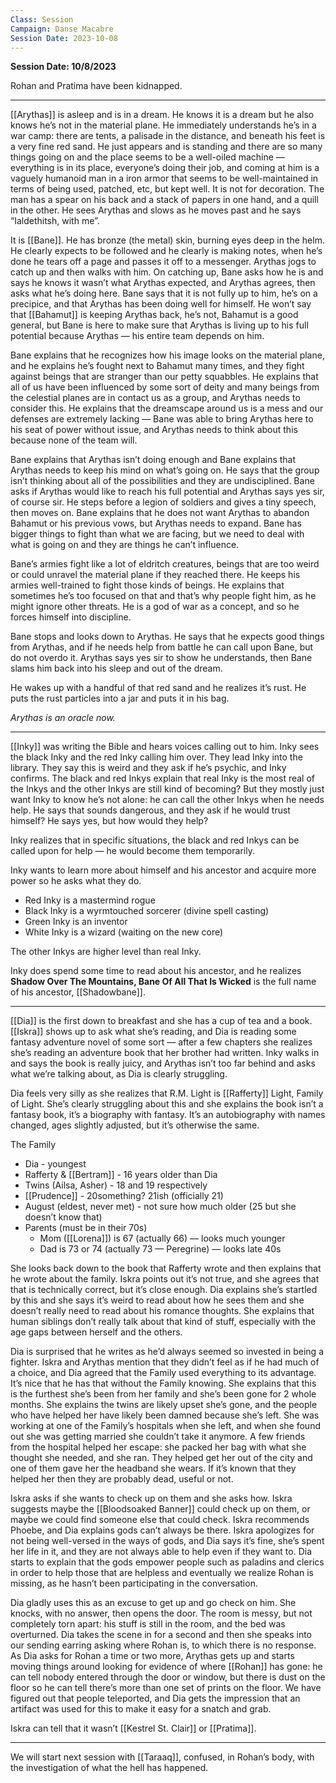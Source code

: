 ```yaml
---
Class: Session
Campaign: Danse Macabre
Session Date: 2023-10-08
---
```

**Session Date: 10/8/2023**

Rohan and Pratima have been kidnapped.

---

[[Arythas]] is asleep and is in a dream. He knows it is a dream but he also knows he’s not in the material plane. He immediately understands he’s in a war camp: there are tents, a palisade in the distance, and beneath his feet is a very fine red sand. He just appears and is standing and there are so many things going on and the place seems to be a well-oiled machine — everything is in its place, everyone’s doing their job, and coming at him is a vaguely humanoid man in a iron armor that seems to be well-maintained in terms of being used, patched, etc, but kept well. It is not for decoration. The man has a spear on his back and a stack of papers in one hand, and a quill in the other. He sees Arythas and slows as he moves past and he says “Ialdethitsh, with me”.

It is [[Bane]]. He has bronze (the metal) skin, burning eyes deep in the helm. He clearly expects to be followed and he clearly is making notes, when he’s done he tears off a page and passes it off to a messenger. Arythas jogs to catch up and then walks with him. On catching up, Bane asks how he is and says he knows it wasn’t what Arythas expected, and Arythas agrees, then asks what he’s doing here. Bane says that it is not fully up to him, he’s on a precipice, and that Arythas has been doing well for himself. He won’t say that [[Bahamut]] is keeping Arythas back, he’s not, Bahamut is a good general, but Bane is here to make sure that Arythas is living up to his full potential because Arythas — his entire team depends on him. 

Bane explains that he recognizes how his image looks on the material plane, and he explains he’s fought next to Bahamut many times, and they fight against beings that are stranger than our petty squabbles. He explains that all of us have been influenced by some sort of deity and many beings from the celestial planes are in contact us as a group, and Arythas needs to consider this. He explains that the dreamscape around us is a mess and our defenses are extremely lacking — Bane was able to bring Arythas here to his seat of power without issue, and Arythas needs to think about this because none of the team will.

Bane explains that Arythas isn’t doing enough and Bane explains that Arythas needs to keep his mind on what’s going on. He says that the group isn’t thinking about all of the possibilities and they are undisciplined. Bane asks if Arythas would like to reach his full potential and Arythas says yes sir, of course sir. He steps before a legion of soldiers and gives a tiny speech, then moves on. Bane explains that he does not want Arythas to abandon Bahamut or his previous vows, but Arythas needs to expand. Bane has bigger things to fight than what we are facing, but we need to deal with what is going on and they are things he can’t influence.

Bane’s armies fight like a lot of eldritch creatures, beings that are too weird or could unravel the material plane if they reached there. He keeps his armies well-trained to fight those kinds of beings. He explains that sometimes he’s too focused on that and that’s why people fight him, as he might ignore other threats. He is a god of war as a concept, and so he forces himself into discipline.

Bane stops and looks down to Arythas. He says that he expects good things from Arythas, and if he needs help from battle he can call upon Bane, but do not overdo it. Arythas says yes sir to show he understands, then Bane slams him back into his sleep and out of the dream.

He wakes up with a handful of that red sand and he realizes it’s rust. He puts the rust particles into a jar and puts it in his bag.

*Arythas is an oracle now.*

---

[[Inky]] was writing the Bible and hears voices calling out to him. Inky sees the black Inky and the red Inky calling him over. They lead Inky into the library. They say this is weird and they ask if he’s psychic, and Inky confirms. The black and red Inkys explain that real Inky is the most real of the Inkys and the other Inkys are still kind of becoming? But they mostly just want Inky to know he’s not alone: he can call the other Inkys when he needs help. He says that sounds dangerous, and they ask if he would trust himself? He says yes, but how would they help?

Inky realizes that in specific situations, the black and red Inkys can be called upon for help — he would become them temporarily.

Inky wants to learn more about himself and his ancestor and acquire more power so he asks what they do.

- Red Inky is a mastermind rogue
- Black Inky is a wyrmtouched sorcerer (divine spell casting)
- Green Inky is an inventor
- White Inky is a wizard (waiting on the new core)

The other Inkys are higher level than real Inky.

Inky does spend some time to read about his ancestor, and he realizes **Shadow Over The Mountains, Bane Of All That Is Wicked** is the full name of his ancestor, [[Shadowbane]].

---

[[Dia]] is the first down to breakfast and she has a cup of tea and a book. [[Iskra]] shows up to ask what she’s reading, and Dia is reading some fantasy adventure novel of some sort — after a few chapters she realizes she’s reading an adventure book that her brother had written. Inky walks in and says the book is really juicy, and Arythas isn’t too far behind and asks what we’re talking about, as Dia is clearly struggling.

Dia feels very silly as she realizes that R.M. Light is [[Rafferty]] Light, Family of Light. She’s clearly struggling about this and she explains the book isn’t a fantasy book, it’s a biography with fantasy. It’s an autobiography with names changed, ages slightly adjusted, but it’s otherwise the same.

The Family

- Dia - youngest
- Rafferty & [[Bertram]] - 16 years older than Dia
- Twins (Ailsa, Asher) - 18 and 19 respectively
- [[Prudence]] - 20something? 21ish (officially 21)
- August (eldest, never met) - not sure how much older (25 but she doesn’t know that)
- Parents (must be in their 70s)
    - Mom ([[Lorena]]) is 67 (actually 66) — looks much younger
    - Dad is 73 or 74 (actually 73 — Peregrine) — looks late 40s

She looks back down to the book that Rafferty wrote and then explains that he wrote about the family. Iskra points out it’s not true, and she agrees that that is technically correct, but it’s close enough. Dia explains she’s startled by this and she says it’s weird to read about how he sees them and she doesn’t really need to read about his romance thoughts. She explains that human siblings don’t really talk about that kind of stuff, especially with the age gaps between herself and the others.

Dia is surprised that he writes as he’d always seemed so invested in being a fighter. Iskra and Arythas mention that they didn’t feel as if he had much of a choice, and Dia agreed that the Family used everything to its advantage. It’s nice that he has that without the Family knowing. She explains that this is the furthest she’s been from her family and she’s been gone for 2 whole months. She explains the twins are likely upset she’s gone, and the people who have helped her have likely been damned because she’s left. She was working at one of the Family’s hospitals when she left, and when she found out she was getting married she couldn’t take it anymore. A few friends from the hospital helped her escape: she packed her bag with what she thought she needed, and she ran. They helped get her out of the city and one of them gave her the headband she wears. If it’s known that they helped her then they are probably dead, useful or not.

Iskra asks if she wants to check up on them and she asks how. Iskra suggests maybe the [[Bloodsoaked Banner]] could check up on them, or maybe we could find someone else that could check. Iskra recommends Phoebe, and Dia explains gods can’t always be there. Iskra apologizes for not being well-versed in the ways of gods, and Dia says it’s fine, she’s spent her life in it, and they are not always able to help even if they want to. Dia starts to explain that the gods empower people such as paladins and clerics in order to help those that are helpless and eventually we realize Rohan is missing, as he hasn’t been participating in the conversation.

Dia gladly uses this as an excuse to get up and go check on him. She knocks, with no answer, then opens the door. The room is messy, but not completely torn apart: his stuff is still in the room, and the bed was overturned. Dia takes the scene in for a second and then she speaks into our sending earring asking where Rohan is, to which there is no response. As Dia asks for Rohan a time or two more, Arythas gets up and starts moving things around looking for evidence of where [[Rohan]] has gone: he can tell nobody entered through the door or window, but there is dust on the floor so he can tell there’s more than one set of prints on the floor. We have figured out that people teleported, and Dia gets the impression that an artifact was used for this to make it easy for a snatch and grab.

Iskra can tell that it wasn’t [[Kestrel St. Clair]] or [[Pratima]].

---

We will start next session with [[Taraaq]], confused, in Rohan’s body, with the investigation of what the hell has happened.